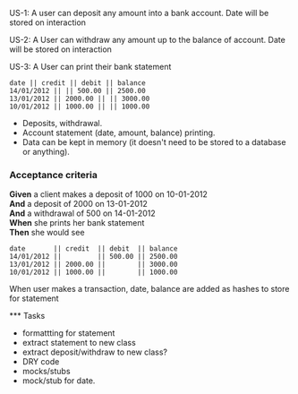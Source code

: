 US-1:
A user can deposit any amount into a bank account. Date will be stored on interaction

US-2: 
A User can withdraw any amount up to the balance of account. Date will be stored on interaction

US-3:
A User can print their bank statement

```
date || credit || debit || balance
14/01/2012 || || 500.00 || 2500.00
13/01/2012 || 2000.00 || || 3000.00
10/01/2012 || 1000.00 || || 1000.00
```


* Deposits, withdrawal.
* Account statement (date, amount, balance) printing.
* Data can be kept in memory (it doesn't need to be stored to a database or anything).

### Acceptance criteria

**Given** a client makes a deposit of 1000 on 10-01-2012  
**And** a deposit of 2000 on 13-01-2012  
**And** a withdrawal of 500 on 14-01-2012  
**When** she prints her bank statement  
**Then** she would see

```
date       || credit  || debit  || balance
14/01/2012 ||         || 500.00 || 2500.00
13/01/2012 || 2000.00 ||        || 3000.00
10/01/2012 || 1000.00 ||        || 1000.00
```

When user makes a transaction, date, balance are added as hashes to store for statement 

*** Tasks

- formattting for statement
- extract statement to new class
- extract deposit/withdraw to new class?
- DRY code
- mocks/stubs
- mock/stub for date.